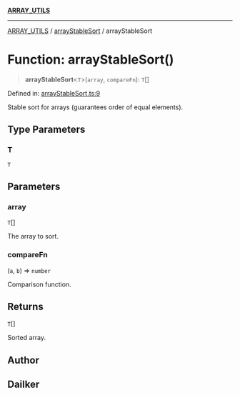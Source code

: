 [**ARRAY_UTILS**](../../README.md)

***

[ARRAY_UTILS](../../README.md) / [arrayStableSort](../README.md) / arrayStableSort

# Function: arrayStableSort()

> **arrayStableSort**\<`T`\>(`array`, `compareFn`): `T`[]

Defined in: [arrayStableSort.ts:9](https://github.com/dailker/everyutil/blob/d99125d64df5681bba8d2a0f0d24c32625cbf289/src/array/arrayStableSort.ts#L9)

Stable sort for arrays (guarantees order of equal elements).

## Type Parameters

### T

`T`

## Parameters

### array

`T`[]

The array to sort.

### compareFn

(`a`, `b`) => `number`

Comparison function.

## Returns

`T`[]

Sorted array.

## Author

## Dailker
